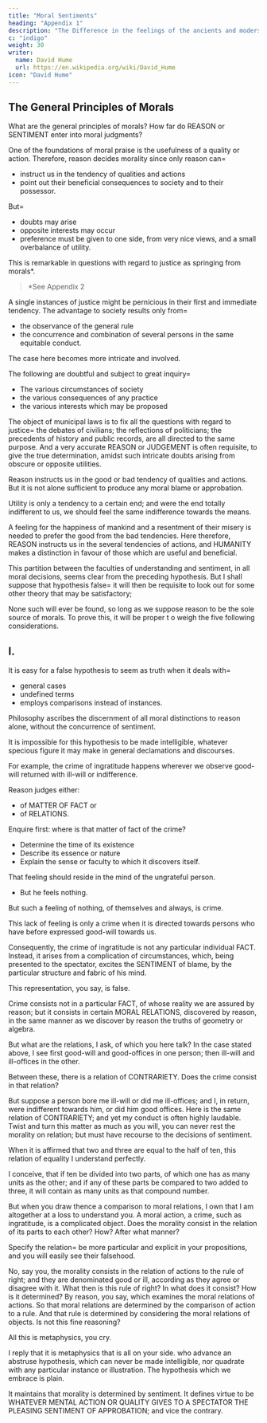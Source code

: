 ```yaml
---
title: "Moral Sentiments"
heading: "Appendix 1"
description: "The Difference in the feelings of the ancients and modersn lead to their differences in eloquence"
c: "indigo"
weight: 30
writer:
  name: David Hume
  url: https://en.wikipedia.org/wiki/David_Hume
icon: "David Hume"
--- 
```



<!-- date        = "2022-01-31" -->



## The General Principles of Morals

What are the general principles of morals? How far do REASON or SENTIMENT enter into moral judgments?

One of the foundations of moral praise is the usefulness of a quality or action. Therefore, reason decides morality since only reason can= 
- instruct us in the tendency of qualities and actions
- point out their beneficial consequences to society and to their possessor. 

<!-- In many cases this is an affair liable to great controversy=  -->

But= 
- doubts may arise
- opposite interests may occur
- preference must be given to one side, from very nice views, and a small overbalance of utility. 

This is remarkable in questions with regard to justice as springing from morals*. 

> *See Appendix 2



<!-- Were every single instance of justice, like that of benevolence, useful to society; this would be a more simple state of the case, and seldom liable to great controversy. But as -->

A single instances of justice might be pernicious in their first and immediate tendency. The advantage to society results only from= 
- the observance of the general rule
- the concurrence and combination of several persons in the same equitable conduct.

The case here becomes more intricate and involved. 

The following are doubtful and subject to great inquiry= 
- The various circumstances of society
- the various consequences of any practice
- the various interests which may be proposed 

The object of municipal laws is to fix all the questions with regard to justice=  the debates of civilians; the reflections of politicians; the precedents of history and public records, are all directed to the same purpose. And a very accurate REASON or JUDGEMENT is often requisite, to give the true determination, amidst such intricate doubts arising from obscure or opposite utilities.

Reason <!-- , when fully assisted and improved, be --> instructs us in the good or bad tendency of qualities and actions. But it is not alone sufficient to produce any moral blame or approbation. 

Utility is only a tendency to a certain end; and were the end totally indifferent to us, we should feel the same indifference towards the means. 

A feeling for the happiness of mankind and a resentment of their misery is needed to prefer the good from the bad tendencies. <!-- This SENTIMENT can be no other than , and a ; since these are the different ends which virtue and vice have a tendency to promote. --> Here therefore, REASON instructs us in the several tendencies of actions, and HUMANITY makes a distinction in favour of those which are useful and beneficial.

This partition between the faculties of understanding and sentiment, in all moral decisions, seems clear from the preceding hypothesis. But I shall suppose that hypothesis false=  it will then be requisite to look out for some other theory that may be satisfactory; 

None such will ever be found, so long as we suppose reason to be the sole source of morals. To prove this, it will be proper t o weigh the five following considerations.


## I. 

It is easy for a false hypothesis to seem as truth when it deals with= 
- general cases
- undefined terms
- employs comparisons instead of instances. 

<!-- This is particularly remarkable in that  -->

Philosophy ascribes the discernment of all moral distinctions to reason alone, without the concurrence of sentiment. 

It is impossible for this hypothesis to be made intelligible, whatever specious figure it may make in general declamations and discourses. 



For example, the crime of ingratitude happens wherever we observe good-will returned with ill-will or indifference. <!-- , with ill-offices or neglect on the other=  anatomize all these circumstances, and examine, by your reason alone, in what consists the demerit or blame. You never will come to any issue or conclusion. -->

Reason judges either:
- of MATTER OF FACT or
- of RELATIONS. 

Enquire first: where is that matter of fact of the crime?
- Determine the time of its existence
- Describe its essence or nature
- Explain the sense or faculty to which it discovers itself. 

That feeling should reside in the mind of the ungrateful person. 
<!-- He must, therefore, feel it, and be conscious of it.  -->
- But he feels nothing. 

 <!-- is there, except the passion of ill-will or absolute indifference.  -->

But such a feeling of nothing, of themselves and always, is crime.  
<!-- You cannot say that these, , and in all circumstances, are crimes.  -->

This lack of feeling is only a crime when it is directed towards persons who have before expressed good-will towards us. 

Consequently, the crime of ingratitude is not any particular individual FACT. Instead, it arises from a complication of circumstances, which, being presented to the spectator, excites the SENTIMENT of blame, by the particular structure and fabric of his mind.

This representation, you say, is false. 

Crime consists not in a particular FACT, of whose reality we are assured by reason; but it consists in certain MORAL RELATIONS, discovered by reason, in the same manner as we discover by reason the truths of geometry or algebra. 

But what are the relations, I ask, of which you here talk? In the case stated above, I see first good-will and good-offices in one person; then ill-will and ill-offices in the other. 

Between these, there is a relation of CONTRARIETY. Does the crime consist in that relation? 

But suppose a person bore me ill-will or did me ill-offices; and I, in return, were indifferent towards him, or did him good offices. Here is the same relation of CONTRARIETY; and yet my conduct is often highly laudable. Twist and turn this matter as much as you will, you can never rest the morality on relation; but must have recourse to the decisions of sentiment.

When it is affirmed that two and three are equal to the half of ten, this relation of equality I understand perfectly.

I conceive, that if ten be divided into two parts, of which one has as many units as the other; and if any of these parts be compared to two added to three, it will contain as many units as that compound number.

But when you draw thence a comparison to moral relations, I own that I am altogether at a loss to understand you. A moral action, a crime, such as ingratitude, is a complicated object. Does the morality consist in the relation of its parts to each other? How? After what manner? 

Specify the relation=  be more particular and explicit in your propositions, and you will easily see their falsehood.

No, say you, the morality consists in the relation of actions to the rule of right; and they are denominated good or ill, according as they agree or disagree with it. What then is this rule of right? In what does it consist? How is it determined? By reason, you say, which examines the moral relations of actions. So that moral relations are determined by the comparison of action to a rule. And that rule is determined by considering the moral relations of objects. Is not this fine reasoning?

All this is metaphysics, you cry.

<!-- That is enough; there needs nothing more to give a strong presumption of falsehood. Yes, reply I, here are -->

I reply that it is metaphysics that is all on your side. who advance an abstruse hypothesis, which can never be made intelligible, nor quadrate with any particular instance or illustration. The hypothesis which we embrace is plain.

It maintains that morality is determined by sentiment. It defines virtue to be WHATEVER MENTAL ACTION OR QUALITY GIVES TO A SPECTATOR THE PLEASING SENTIMENT OF APPROBATION; and vice the contrary.

